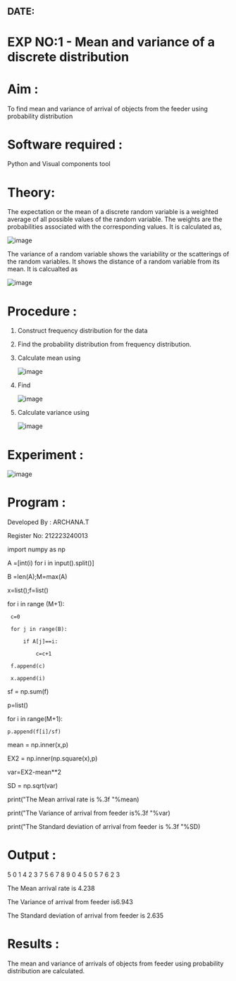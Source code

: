## DATE:
# EXP NO:1 - Mean and variance of a discrete  distribution


# Aim : 

To find mean and variance of arrival of objects from the feeder using probability distribution


# Software required :  

Python and Visual components tool

# Theory:

The expectation or the mean of a discrete random variable is a weighted average of all possible
values of the random variable. The weights are the probabilities associated with the corresponding values. 
It is calculated as,

![image](https://user-images.githubusercontent.com/103921593/192938463-e34177f4-f188-48a0-bda2-8f6d1d660ed2.png)

The variance of a random variable shows the variability or the scatterings of the random variables.
It shows the distance of a random variable from its mean. It is calcualted as

![image](https://user-images.githubusercontent.com/103921593/192938695-99fedc01-34d5-4d36-84df-5880e766ed0c.png)


# Procedure :

1. Construct frequency distribution for the data

2. Find the  probability distribution from frequency distribution.

3. Calculate mean using 
   
   ![image](https://user-images.githubusercontent.com/103921593/192940431-03b81777-c54d-4286-b4f4-82dfe7666b4c.png)

4. Find  
   
      ![image](https://user-images.githubusercontent.com/103921593/192940255-2d9dd746-6875-4a6d-877b-6da6cdb96ab1.png)

5.  Calculate variance using 
  
      ![image](https://user-images.githubusercontent.com/103921593/192942852-913550a9-fabe-4a55-b956-0487b18bbd97.png)


# Experiment :

![image](https://user-images.githubusercontent.com/103921593/229993174-5b67e57e-3e01-4ac4-9f83-410a932b22bf.png)

# Program :
Developed By : ARCHANA.T

Register No: 212223240013

import numpy as np 

A =[int(i) for i in input().split()]

B =len(A);M=max(A)

x=list();f=list()

for i in range (M+1):

     c=0
     
     for j in range(B):
     
         if A[j]==i:
         
             c=c+1
             
     f.append(c)
     
     x.append(i)
     
sf = np.sum(f)

p=list()

for i in range(M+1):

    p.append(f[i]/sf)
    
mean = np.inner(x,p)

EX2 = np.inner(np.square(x),p)

var=EX2-mean**2

SD = np.sqrt(var)

print("The Mean arrival rate is %.3f "%mean)

print("The Variance of arrival from feeder is%.3f "%var)

print("The Standard deviation of arrival from feeder is %.3f "%SD)




# Output : 
 5 0 1 4 2 3 7 5 6 7 8 9 0 4 5 0 5 7 6 2 3 
 
 The Mean arrival rate is 4.238 
 
 The Variance of arrival from feeder is6.943 
 
 The Standard deviation of arrival from feeder is 2.635
 

# Results :
The mean and variance of arrivals of objects from feeder using probability distribution are calculated.

